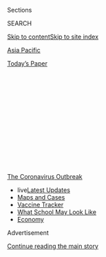 <div id="app">

<div>

<div>

<div>

<div class="NYTAppHideMasthead css-1q2w90k e1suatyy0">

<div class="section css-ui9rw0 e1suatyy2">

<div class="css-eph4ug er09x8g0">

<div class="css-6n7j50">

</div>

<span class="css-1dv1kvn">Sections</span>

<div class="css-10488qs">

<span class="css-1dv1kvn">SEARCH</span>

</div>

[Skip to content](#site-content)[Skip to site index](#site-index)

</div>

<div id="masthead-section-label" class="css-1wr3we4 eaxe0e00">

[Asia
Pacific](https://www.nytimes.com/section/world/asia)

</div>

<div class="css-10698na e1huz5gh0">

</div>

</div>

<div id="masthead-bar-one" class="section hasLinks css-15hmgas e1csuq9d3">

<div class="css-uqyvli e1csuq9d0">

</div>

<div class="css-1uqjmks e1csuq9d1">

</div>

<div class="css-9e9ivx">

[](https://myaccount.nytimes.com/auth/login?response_type=cookie&client_id=vi)

</div>

<div class="css-1bvtpon e1csuq9d2">

[Today’s
Paper](https://www.nytimes.com/section/todayspaper)

</div>

</div>

</div>

</div>

<div data-aria-hidden="false">

<div id="site-content" data-role="main">

<div>

<div class="css-1aor85t" style="opacity:0.000000001;z-index:-1;visibility:hidden">

<div class="css-1hqnpie">

<div class="css-epjblv">

<span class="css-17xtcya">[Asia
Pacific](/section/world/asia)</span><span class="css-x15j1o">|</span><span class="css-fwqvlz">As
India Reopens, Deadly Accidents Break
Out</span>

</div>

<div class="css-k008qs">

<div class="css-1iwv8en">

<span class="css-18z7m18"></span>

<div>

</div>

</div>

<span class="css-1n6z4y">https://nyti.ms/2YIm0FG</span>

<div class="css-1705lsu">

<div class="css-4xjgmj">

<div class="css-4skfbu" data-role="toolbar" data-aria-label="Social Media Share buttons, Save button, and Comments Panel with current comment count" data-testid="share-tools">

  - 
  - 
  - 
  - 
    
    <div class="css-6n7j50">
    
    </div>

  - 

</div>

</div>

</div>

</div>

</div>

</div>

<div id="NYT_TOP_BANNER_REGION" class="css-13pd83m">

<div>

<div id="styln-prism-menu-1592847958612" class="section interactive-content interactive-size-medium css-1edisqu">

<div class="css-17ih8de interactive-body">

<div id="scroll-container" class="css-1gj85ro">

[<span class="styln-title-wrap"><span class="css-1pje3qr">The
Coronavirus</span><span class="css-1pje3qr">
Outbreak</span></span>](https://www.nytimes.com/news-event/coronavirus?action=click&pgtype=Article&state=default&region=TOP_BANNER&context=storylines_menu)

  - <span class="css-kqxiym" data-emphasize="true">live</span>[Latest
    Updates](https://www.nytimes.com/2020/08/02/world/coronavirus-updates.html?action=click&pgtype=Article&state=default&region=TOP_BANNER&context=storylines_menu)
  - [Maps and
    Cases](https://www.nytimes.com/interactive/2020/us/coronavirus-us-cases.html?action=click&pgtype=Article&state=default&region=TOP_BANNER&context=storylines_menu)
  - [Vaccine
    Tracker](https://www.nytimes.com/interactive/2020/science/coronavirus-vaccine-tracker.html?action=click&pgtype=Article&state=default&region=TOP_BANNER&context=storylines_menu)
  - [What School May Look
    Like](https://www.nytimes.com/interactive/2020/07/29/us/schools-reopening-coronavirus.html?action=click&pgtype=Article&state=default&region=TOP_BANNER&context=storylines_menu)
  - [Economy](https://www.nytimes.com/live/2020/07/31/business/stock-market-today-coronavirus?action=click&pgtype=Article&state=default&region=TOP_BANNER&context=storylines_menu)

</div>

</div>

</div>

</div>

</div>

<div id="top-wrapper" class="css-1sy8kpn">

<div id="top-slug" class="css-l9onyx">

Advertisement

</div>

[Continue reading the main
story](#after-top)

<div class="ad top-wrapper" style="text-align:center;height:100%;display:block;min-height:250px">

<div id="top" class="place-ad" data-position="top" data-size-key="top">

</div>

</div>

<div id="after-top">

</div>

</div>

<div>

<div id="sponsor-wrapper" class="css-1hyfx7x">

<div id="sponsor-slug" class="css-19vbshk">

Supported by

</div>

[Continue reading the main
story](#after-sponsor)

<div id="sponsor" class="ad sponsor-wrapper" style="text-align:center;height:100%;display:block">

</div>

<div id="after-sponsor">

</div>

</div>

<div class="css-186x18t">

</div>

<div class="css-1vkm6nb ehdk2mb0">

# As India Reopens, Deadly Accidents Break Out

</div>

A group of laborers trying to get home were run over by a train a day
after a disaster at a plastics factory.

<div class="css-79elbk" data-testid="photoviewer-wrapper">

<div class="css-z3e15g" data-testid="photoviewer-wrapper-hidden">

</div>

<div class="css-1a48zt4 ehw59r15" data-testid="photoviewer-children">

![<span class="css-16f3y1r e13ogyst0" data-aria-hidden="true">Carrying
the body of a victim after a train ran over migrant workers sleeping on
a track in the western Indian state of Maharashtra on
Friday.</span><span class="css-cnj6d5 e1z0qqy90" itemprop="copyrightHolder"><span class="css-1ly73wi e1tej78p0">Credit...</span><span><span>Reuters</span></span></span>](https://static01.nyt.com/images/2020/05/08/world/08india1/merlin_172300227_adb43004-a1c7-4712-b39c-ebf9676a2743-articleLarge.jpg?quality=75&auto=webp&disable=upscale)

</div>

</div>

<div class="css-18e8msd">

<div class="css-otjvjh epjyd6m0">

<div class="css-nmf14i ey68jwv0" data-aria-hidden="true">

[![Jeffrey
Gettleman](https://static01.nyt.com/images/2018/10/10/multimedia/author-jeffrey-gettleman/author-jeffrey-gettleman-thumbLarge.png
"Jeffrey Gettleman")](https://www.nytimes.com/by/jeffrey-gettleman)[![Suhasini
Raj](https://static01.nyt.com/images/2019/11/22/reader-center/author-Suhasini-Raj/author-Suhasini-Raj-thumbLarge.png
"Suhasini Raj")](https://www.nytimes.com/by/suhasini-raj)[![Hari
Kumar](https://static01.nyt.com/images/2019/12/13/reader-center/author-hari-kumar/author-hari-kumar-thumbLarge.png
"Hari Kumar")](https://www.nytimes.com/by/hari-kumar)

</div>

<div class="css-1baulvz">

By [<span class="css-1baulvz" itemprop="name">Jeffrey
Gettleman</span>](https://www.nytimes.com/by/jeffrey-gettleman),
[<span class="css-1baulvz" itemprop="name">Suhasini
Raj</span>](https://www.nytimes.com/by/suhasini-raj) and
[<span class="css-1baulvz last-byline" itemprop="name">Hari
Kumar</span>](https://www.nytimes.com/by/hari-kumar)

</div>

</div>

  - 
    
    <div class="css-ld3wwf e16638kd2">
    
    May 8,
    2020
    
    </div>

  - 
    
    <div class="css-4xjgmj">
    
    <div class="css-d8bdto" data-role="toolbar" data-aria-label="Social Media Share buttons, Save button, and Comments Panel with current comment count" data-testid="share-tools">
    
      - 
      - 
      - 
      - 
        
        <div class="css-6n7j50">
        
        </div>
    
      - 
    
    </div>
    
    </div>

</div>

</div>

<div class="section meteredContent css-1r7ky0e" name="articleBody" itemprop="articleBody">

<div class="css-1fanzo5 StoryBodyCompanionColumn">

<div class="css-53u6y8">

NEW DELHI — Sixteen migrant workers were crushed to death by a freight
train in central India on Friday as they were traveling home, the latest
casualties connected to [India’s coronavirus
lockdown](https://www.nytimes.com/2020/04/19/world/asia/india-coronavirus-lockdown.html)
and efforts to reopen the economy.

Just the day before, a [disaster at a plastics
factory](https://www.nytimes.com/2020/05/07/world/asia/india-lg-gas.html)
that was reopening after a lockdown killed 11 people and sickened
hundreds. Officials said that workers at a plant owned by the South
Korean industrial giant LG had mishandled a valve on a styrene tank that
sent a cloud of deadly vapor floating over the outskirts of
Visakhapatnam, a city of several million people, that left people
choking to death in the streets.

The moral of those stories for the Indian government, which imposed one
of the world’s strictest lockdowns six weeks ago and is now trying to
restart its economy, is that [the changes brought by the coronavirus
carry risks beyond
infection](https://www.nytimes.com/2020/05/06/world/asia/india-coronavirus-lockdown-infections.html).

</div>

</div>

<div class="css-1fanzo5 StoryBodyCompanionColumn">

<div class="css-53u6y8">

Many of the country’s struggles before the pandemic — including mass
internal migration, unsafe workplaces and industrial disasters — have
been amplified by the lockdown and the subsequent move to reopen
businesses. And with millions of its citizens working overseas to send
money home, and many of their lives now upended by the pandemic, India
is also undertaking a giant repatriation effort.

</div>

</div>

<div>

</div>

<div class="css-1fanzo5 StoryBodyCompanionColumn">

<div class="css-53u6y8">

The gas leak wasn’t the only industrial accident as Indian businesses
began resuming operations. On Wednesday, [half a dozen workers who had
not been given safety gear were
hospitalized](https://www.ndtv.com/india-news/gas-leak-at-paper-mill-in-chhattisgarhs-raigarh-hours-after-vizag-incident-2225018)
after inhaling dangerous fumes at a paper mill in Chhattisgarh, in
central India, that was trying to restart operations after weeks of
inactivity. And on Thursday, several hundred miles to the south, in
Tamil Nadu, [a boiler exploded at a thermal power
plant](https://timesofindia.indiatimes.com/city/puducherry/8-injured-in-neyveli-boiler-blast-2-critical/articleshow/75611875.cms),
badly burning several workers.  
  
“Industry is desperate to open up after the lockdown, and rules are not
being followed,” said Shankar Gopalakrishnan, a labor rights activist.

</div>

</div>

<div class="css-79elbk" data-testid="photoviewer-wrapper">

<div class="css-z3e15g" data-testid="photoviewer-wrapper-hidden">

</div>

<div class="css-1a48zt4 ehw59r15" data-testid="photoviewer-children">

![<span class="css-16f3y1r e13ogyst0" data-aria-hidden="true">The
chemical plant owned by the South Korean industrial giant LG in the
southern state of Andhra Pradesh on
Thursday.</span><span class="css-cnj6d5 e1z0qqy90" itemprop="copyrightHolder"><span class="css-1ly73wi e1tej78p0">Credit...</span><span>EPA,
via
Shutterstock</span></span>](https://static01.nyt.com/images/2020/05/08/world/08india2/merlin_172272969_c1c275a5-4676-46c3-8de7-bd8d717308d9-articleLarge.jpg?quality=75&auto=webp&disable=upscale)

</div>

</div>

<div class="css-1fanzo5 StoryBodyCompanionColumn">

<div class="css-53u6y8">

Some of the mishaps may have been exacerbated by the extraordinary
exodus of workers from India’s cities. As soon as Prime Minister
Narendra Modi imposed the nationwide lockdown in late March, hundreds of
thousands of young men who were put out of work [streamed back to their
home
villages](https://www.nytimes.com/2020/03/29/world/asia/coronavirus-india-migrants.html),
trudging along highways in lines miles long, hoping to survive with
their families.

Mr. Modi’s government appeared to be caught off guard by the scale of
the displacement. It might have hastened the spread of the coronavirus
from cities to rural areas, and it created a shifting hunger crisis of
millions of Indians who could no longer earn a living and dispersed to
all corners of the country, fearful of relying on the government for
help.

</div>

</div>

<div class="css-1fanzo5 StoryBodyCompanionColumn">

<div class="css-53u6y8">

The migrants killed on Friday along the railway tracks were among this
desperate wave. In recent days, India’s government, which initially
blocked migrants from moving state to state, has eased the lockdown
rules to allow some to travel. Over all, Mr. Modi’s government has been
softening the lockdown, deeply concerned about the economic hit on a
country in which many people scrape by on a few dollars a
day.

<div id="NYT_MAIN_CONTENT_1_REGION" class="css-9tf9ac">

<div>

<div id="styln-covid-updates-world" class="section interactive-content interactive-size-medium css-1ftcdic">

<div class="css-17ih8de interactive-body">

<div id="styln-briefing-block" data-asset-id="QXJ0aWNsZTpueXQ6Ly9hcnRpY2xlLzhiMjRmNTQ0LWVhMmUtNTlmNC1hMDZiLTM0YWI3YTlmN2E4YQ==">

<div class="briefing-block-header-section">

# [Latest Updates: Global Coronavirus Outbreak](https://www.nytimes.com/2020/08/01/world/coronavirus-covid-19.html?action=click&pgtype=Article&state=default&region=MAIN_CONTENT_1&context=storylines_live_updates)

<div class="briefing-block-ts">

Updated 2020-08-02T17:52:35.962Z

</div>

</div>

  - [The U.S. reels as July cases more than double the total of any
    other
    month.](https://www.nytimes.com/2020/08/01/world/coronavirus-covid-19.html?action=click&pgtype=Article&state=default&region=MAIN_CONTENT_1&context=storylines_live_updates#link-34047410)
  - [Top U.S. officials work to break an impasse over the federal
    jobless
    benefit.](https://www.nytimes.com/2020/08/01/world/coronavirus-covid-19.html?action=click&pgtype=Article&state=default&region=MAIN_CONTENT_1&context=storylines_live_updates#link-780ec966)
  - [Its outbreak untamed, Melbourne goes into even greater
    lockdown.](https://www.nytimes.com/2020/08/01/world/coronavirus-covid-19.html?action=click&pgtype=Article&state=default&region=MAIN_CONTENT_1&context=storylines_live_updates#link-2bc8948)

<div class="briefing-block-footer">

<div class="briefing-block-footer-meta">

[See more
updates](https://www.nytimes.com/2020/08/01/world/coronavirus-covid-19.html?action=click&pgtype=Article&state=default&region=MAIN_CONTENT_1&context=storylines_live_updates)

</div>

<div class="briefing-block-briefinglinks">

<span>More live coverage:</span>
[Markets](https://www.nytimes.com/live/2020/07/31/business/stock-market-today-coronavirus?action=click&pgtype=Article&state=default&region=MAIN_CONTENT_1&context=storylines_live_updates)

</div>

</div>

</div>

</div>

</div>

</div>

</div>

At the same time, several state governments are loosening labor
protections in an effort to get industry back on its feet. Labor
activists fear that this will make it even more dangerous for workers.

On Friday around 5 a.m., a cargo train was barreling down the tracks
near the town of Aurangabad, about 200 miles northeast of Mumbai, in the
center of the country. The railways ministry said the [locomotive driver
had seen a group of people on the tracks and tried to
stop](https://twitter.com/RailMinIndia/status/1258595033260929029) but
ended up hitting
them.

</div>

</div>

<div id="virus-india-deaths-map" class="section interactive-content interactive-size-scoop css-1g95kp1" data-id="100000007130232">

<div class="css-17ih8de interactive-body" data-sourceid="100000007130232">

<div id="g-0509-for-webVIRUS-INDIA-DEATHSmap-box" class="ai2html">

<div id="g-0509-for-webVIRUS-INDIA-DEATHSmap-335" class="g-artboard" style="max-width: 335px;max-height: 416px" data-aspect-ratio="0.805" data-min-width="0">

<div style="padding: 0 0 124.2806% 0;">

</div>

![](data:image/gif;base64,R0lGODlhCgAKAIAAAB8fHwAAACH5BAEAAAAALAAAAAAKAAoAAAIIhI+py+0PYysAOw==)

<div id="g-ai0-1" class="g-LABELS g-aiAbs g-aiPointText" style="top:10.1287%;margin-top:-9.2px;left:71.2915%;width:69px;">

CHINA

</div>

<div id="g-ai0-2" class="g-LABELS g-aiAbs g-aiPointText" style="top:19.0157%;margin-top:-9.2px;left:4.3993%;width:94px;">

PAKISTAN

</div>

<div id="g-ai0-3" class="g-LABELS g-aiAbs g-aiPointText" style="top:24.7802%;margin-top:-9.2px;left:58.6137%;width:70px;">

NEPAL

</div>

<div id="g-ai0-4" class="g-LABELS g-aiAbs g-aiPointText" style="top:28.1428%;margin-top:-10.2px;right:56.8775%;width:94px;">

New
Delhi

</div>

<div id="g-ai0-5" class="g-LABELS g-aiAbs g-aiPointText" style="top:35.4687%;margin-top:-12.7px;left:38.2665%;width:89px;">

INDIA

</div>

<div id="g-ai0-6" class="g-LABELS g-aiAbs g-aiPointText" style="top:42.314%;margin-top:-10.2px;right:60.1016%;width:72px;">

Bhopal

</div>

<div id="g-ai0-7" class="g-LABELS g-aiAbs g-aiPointText" style="top:51.6712%;margin-top:-10.1px;left:28.6544%;width:135px;">

Aurangabad
    

</div>

<div id="g-ai0-8" class="g-LABELS g-aiAbs g-aiPointText" style="top:53.5552%;margin-top:-9px;left:66.2061%;width:127px;">

CHHATTISGARH

</div>

<div id="g-ai0-9" class="g-LABELS g-aiAbs g-aiPointText" style="top:55.7244%;margin-top:-9px;right:77.2253%;width:75px;">

Mumbai

</div>

<div id="g-ai0-10" class="g-LABELS g-aiAbs g-aiPointText" style="top:63.7353%;margin-top:-17.4px;left:15.4936%;width:126px;">

MAHARASHTRA

</div>

<div id="g-ai0-11" class="g-LABELS g-aiAbs g-aiPointText" style="top:64.4113%;margin-top:-10.2px;left:62.6386%;width:155px;">

Visakhapatnam
    

</div>

<div id="g-ai0-12" class="g-LABELS g-aiAbs g-aiPointText" style="top:77.5261%;margin-top:-8.8px;left:65.8822%;width:114px;">

Bay of
Bengal

</div>

<div id="g-ai0-13" class="g-LABELS g-aiAbs g-aiPointText" style="top:82.3899%;margin-top:-17px;left:16.2256%;margin-left:-37px;width:74px;">

Arabian

Sea

</div>

<div id="g-ai0-14" class="g-LABELS g-aiAbs g-aiPointText" style="top:88.2345%;margin-top:-17.4px;left:42.4998%;width:105px;">

TAMIL
NADU

</div>

<div id="g-ai0-15" class="g-LABELS g-aiAbs g-aiPointText" style="top:96.3563%;margin-top:-9.2px;left:55.6409%;width:101px;">

SRI
LANKA

</div>

<div id="g-ai0-16" class="g-LABELS g-aiAbs g-aiPointText" style="top:96.7964%;margin-top:-6px;left:16.6275%;margin-left:-44.5px;width:89px;">

400 Miles

</div>

</div>

</div>

</div>

By The New York Times

</div>

<div class="css-1fanzo5 StoryBodyCompanionColumn">

<div class="css-53u6y8">

[Indian news
reports](https://thewire.in/rights/aurangabad-migrant-workers-goods-train-killed)
indicated that the victims had recently been laid off from a steel
factory, and officials said they had been sleeping on the tracks. (Most
passenger train service in India has stopped, but freight trains
continue to run.)

They were on their way home, several hundred miles away, and apparently
were exhausted from walking.

“They thought trains were not moving and it was a safe spot,” said
Dnyanoba Banapure, a government official in the area.

</div>

</div>

<div class="css-1fanzo5 StoryBodyCompanionColumn">

<div class="css-53u6y8">

After hearing the news, Mr. Modi said he was [“extremely
anguished.”](https://twitter.com/narendramodi/status/1258597915536179201)
But labor activists blamed him for such
migrations.

</div>

</div>

<div class="css-79elbk" data-testid="photoviewer-wrapper">

<div class="css-z3e15g" data-testid="photoviewer-wrapper-hidden">

</div>

<div class="css-1a48zt4 ehw59r15" data-testid="photoviewer-children">

<div class="css-1xdhyk6 erfvjey0">

<span class="css-1ly73wi e1tej78p0">Image</span>

<div class="css-zjzyr8">

<div data-testid="lazyimage-container" style="height:257.77777777777777px">

</div>

</div>

</div>

<span class="css-16f3y1r e13ogyst0" data-aria-hidden="true">A rescue
worker evacuating a victim of a gas leak in Visakhapatnam on
Thursday.</span><span class="css-cnj6d5 e1z0qqy90" itemprop="copyrightHolder"><span class="css-1ly73wi e1tej78p0">Credit...</span><span>Agence
France-Presse — Getty Images</span></span>

</div>

</div>

<div class="css-1fanzo5 StoryBodyCompanionColumn">

<div class="css-53u6y8">

“The government went into a lockdown without knowing what it was getting
into,” said Gautam Mody, the general secretary of the New Trade Union
Initiative, an alliance of labor groups. The working class, Mr. Mody
said, is being pushed “over the
edge.”

<div id="NYT_MAIN_CONTENT_3_REGION" class="css-9tf9ac">

<div>

<div id="styln-prism-freeform-1594220623585" class="section interactive-content interactive-size-medium css-1ftcdic">

<div class="css-17ih8de interactive-body">

<div id="prism-freeform-block-62021" class="css-19mumt8" data-role="complementary" data-storyline="The Coronavirus Outbreak" data-truncated="true" tabindex="0">

<div class="css-a8d9oz">

<div class="css-eb027h">

[](https://www.nytimes.com/news-event/coronavirus?action=click&pgtype=Article&state=default&region=MAIN_CONTENT_3&context=storylines_faq)

### The Coronavirus Outbreak ›

#### Frequently Asked Questions

Updated July 27, 2020

  - #### Should I refinance my mortgage?
    
      - [It could be a good
        idea,](https://www.nytimes.com/article/coronavirus-money-unemployment.html?action=click&pgtype=Article&state=default&region=MAIN_CONTENT_3&context=storylines_faq)
        because mortgage rates have [never been
        lower.](https://www.nytimes.com/2020/07/16/business/mortgage-rates-below-3-percent.html?action=click&pgtype=Article&state=default&region=MAIN_CONTENT_3&context=storylines_faq)
        Refinancing requests have pushed mortgage applications to some
        of the highest levels since 2008, so be prepared to get in line.
        But defaults are also up, so if you’re thinking about buying a
        home, be aware that some lenders have tightened their standards.

  - #### What is school going to look like in September?
    
      - It is unlikely that many schools will return to a normal
        schedule this fall, requiring the grind of [online
        learning](https://www.nytimes.com/2020/06/05/us/coronavirus-education-lost-learning.html?action=click&pgtype=Article&state=default&region=MAIN_CONTENT_3&context=storylines_faq),
        [makeshift child
        care](https://www.nytimes.com/2020/05/29/us/coronavirus-child-care-centers.html?action=click&pgtype=Article&state=default&region=MAIN_CONTENT_3&context=storylines_faq)
        and [stunted
        workdays](https://www.nytimes.com/2020/06/03/business/economy/coronavirus-working-women.html?action=click&pgtype=Article&state=default&region=MAIN_CONTENT_3&context=storylines_faq)
        to continue. California’s two largest public school districts —
        Los Angeles and San Diego — said on July 13, that [instruction
        will be remote-only in the
        fall](https://www.nytimes.com/2020/07/13/us/lausd-san-diego-school-reopening.html?action=click&pgtype=Article&state=default&region=MAIN_CONTENT_3&context=storylines_faq),
        citing concerns that surging coronavirus infections in their
        areas pose too dire a risk for students and teachers. Together,
        the two districts enroll some 825,000 students. They are the
        largest in the country so far to abandon plans for even a
        partial physical return to classrooms when they reopen in
        August. For other districts, the solution won’t be an
        all-or-nothing approach. [Many
        systems](https://bioethics.jhu.edu/research-and-outreach/projects/eschool-initiative/school-policy-tracker/),
        including the nation’s largest, New York City, are devising
        [hybrid
        plans](https://www.nytimes.com/2020/06/26/us/coronavirus-schools-reopen-fall.html?action=click&pgtype=Article&state=default&region=MAIN_CONTENT_3&context=storylines_faq)
        that involve spending some days in classrooms and other days
        online. There’s no national policy on this yet, so check with
        your municipal school system regularly to see what is happening
        in your community.

  - #### Is the coronavirus airborne?
    
      - The coronavirus [can stay aloft for hours in tiny droplets in
        stagnant
        air](https://www.nytimes.com/2020/07/04/health/239-experts-with-one-big-claim-the-coronavirus-is-airborne.html?action=click&pgtype=Article&state=default&region=MAIN_CONTENT_3&context=storylines_faq),
        infecting people as they inhale, mounting scientific evidence
        suggests. This risk is highest in crowded indoor spaces with
        poor ventilation, and may help explain super-spreading events
        reported in meatpacking plants, churches and restaurants. [It’s
        unclear how often the virus is
        spread](https://www.nytimes.com/2020/07/06/health/coronavirus-airborne-aerosols.html?action=click&pgtype=Article&state=default&region=MAIN_CONTENT_3&context=storylines_faq)
        via these tiny droplets, or aerosols, compared with larger
        droplets that are expelled when a sick person coughs or sneezes,
        or transmitted through contact with contaminated surfaces, said
        Linsey Marr, an aerosol expert at Virginia Tech. Aerosols are
        released even when a person without symptoms exhales, talks or
        sings, according to Dr. Marr and more than 200 other experts,
        who [have outlined the evidence in an open letter to the World
        Health
        Organization](https://academic.oup.com/cid/article/doi/10.1093/cid/ciaa939/5867798).

  - #### What are the symptoms of coronavirus?
    
      - Common symptoms [include fever, a dry cough, fatigue and
        difficulty breathing or shortness of
        breath.](https://www.nytimes.com/article/symptoms-coronavirus.html?action=click&pgtype=Article&state=default&region=MAIN_CONTENT_3&context=storylines_faq)
        Some of these symptoms overlap with those of the flu, making
        detection difficult, but runny noses and stuffy sinuses are less
        common. [The C.D.C. has
        also](https://www.nytimes.com/2020/04/27/health/coronavirus-symptoms-cdc.html?action=click&pgtype=Article&state=default&region=MAIN_CONTENT_3&context=storylines_faq)
        added chills, muscle pain, sore throat, headache and a new loss
        of the sense of taste or smell as symptoms to look out for. Most
        people fall ill five to seven days after exposure, but symptoms
        may appear in as few as two days or as many as 14 days.

  - #### Does asymptomatic transmission of Covid-19 happen?
    
      - So far, the evidence seems to show it does. A widely cited
        [paper](https://www.nature.com/articles/s41591-020-0869-5)
        published in April suggests that people are most infectious
        about two days before the onset of coronavirus symptoms and
        estimated that 44 percent of new infections were a result of
        transmission from people who were not yet showing symptoms.
        Recently, a top expert at the World Health Organization stated
        that transmission of the coronavirus by people who did not have
        symptoms was “very rare,” [but she later walked back that
        statement.](https://www.nytimes.com/2020/06/09/world/coronavirus-updates.html?action=click&pgtype=Article&state=default&region=MAIN_CONTENT_3&context=storylines_faq#link-1f302e21)

<div id="styln-survey-component-62021" class="styln-survey-component" data-surveyname="faq" data-surveystoryline="coronavirus">

</div>

</div>

<div class="css-6mllg9">

</div>

<div class="css-pmm6ed">

<span class="css-5gimkt"></span>

</div>

</div>

</div>

</div>

</div>

</div>

</div>

The news of the migrants’ deaths disturbed an Indian public already
rattled by the accident at the LG plastics factory. Preliminary
investigations indicate that the accident was caused by a leak in a
styrene tank that had been neglected for weeks.

Officials said that dangerous pressure had been building in the tank
during the lockdown and that factory workers had improperly opened a
valve, releasing a huge cloud of toxic vapor.

On Friday, police officers put up more barricades around the factory and
were not letting anyone near it. With many of the evacuated villagers
being housed in government shelters, the entire area bore a deserted
look.

All day Thursday, Indian television channels showed [clips of the
accident
victims](https://timesofindia.indiatimes.com/city/visakhapatnam/vizag-over-1000-fall-sick-after-gas-leak-from-chemical-plant/articleshow/75590112.cms).
The images of people choking on fumes and lying motionless in the roads
conjured up painful memories of the enormous [industrial accident in
Bhopal](https://www.nytimes.com/2008/07/07/world/asia/07bhopal.html), in
1984, when a pesticide plant released toxic gas that killed 4,000
people.

</div>

</div>

<div class="css-79elbk" data-testid="photoviewer-wrapper">

<div class="css-z3e15g" data-testid="photoviewer-wrapper-hidden">

</div>

<div class="css-1a48zt4 ehw59r15" data-testid="photoviewer-children">

<div class="css-1xdhyk6 erfvjey0">

<span class="css-1ly73wi e1tej78p0">Image</span>

<div class="css-zjzyr8">

<div data-testid="lazyimage-container" style="height:253.26666666666665px">

</div>

</div>

</div>

<span class="css-16f3y1r e13ogyst0" data-aria-hidden="true">Municipal
workers decontaminating the area around the plant on
Friday.</span><span class="css-cnj6d5 e1z0qqy90" itemprop="copyrightHolder"><span class="css-1ly73wi e1tej78p0">Credit...</span><span>Reddi
Narendra/Reuters</span></span>

</div>

</div>

<div class="css-1fanzo5 StoryBodyCompanionColumn">

<div class="css-53u6y8">

But even if this period under lockdown has caused severe problems, it
might have saved more lives than it has taken, and not just from the
coronavirus.

The number of fatal car accidents is way down — no surprise, perhaps,
given that roads across India were deserted until this week. A [recent
report](https://indianexpress.com/article/india/road-accidents-during-india-lockdown-6397368/)
found that 140 people died in car accidents nationwide from March 24 to
May 3 — an average of 3.4 deaths per day, much lower than the 414 people
killed on average each day in 2018.

And with many people confined to their homes, as the government has
instructed, to blunt the spread of the coronavirus, figures show that
overall [death rates have been lower than
normal](https://www.reuters.com/article/us-health-coronavirus-india-casualties/mortality-rates-drop-sharply-in-parts-of-india-bucking-coronavirus-trend-idUSKCN2260WM)
in many large cities, including Mumbai and Ahmedabad.

The general sense in India is that the lockdown’s strictness has helped
keep confirmed coronavirus infections relatively low, reported to be
around 60,000, for a population of 1.3 billion.

But in recent days, as the lockdown has eased and many businesses have
resumed, [virus infections — and related deaths — are
increasing](https://www.nytimes.com/2020/05/06/world/asia/india-coronavirus-lockdown-infections.html).

Jeffrey Gettleman and Hari Kumar reported from New Delhi, and Suhasini
Raj from Lucknow. Shalini Venugopal contributed reporting from New
Delhi.

</div>

</div>

<div>

</div>

</div>

<div>

</div>

<div>

</div>

<div>

</div>

<div>

<div id="bottom-wrapper" class="css-1ede5it">

<div id="bottom-slug" class="css-l9onyx">

Advertisement

</div>

[Continue reading the main
story](#after-bottom)

<div id="bottom" class="ad bottom-wrapper" style="text-align:center;height:100%;display:block;min-height:90px">

</div>

<div id="after-bottom">

</div>

</div>

</div>

</div>

</div>

## Site Index

<div>

</div>

## Site Information Navigation

  - [© <span>2020</span> <span>The New York Times
    Company</span>](https://help.nytimes.com/hc/en-us/articles/115014792127-Copyright-notice)

<!-- end list -->

  - [NYTCo](https://www.nytco.com/)
  - [Contact
    Us](https://help.nytimes.com/hc/en-us/articles/115015385887-Contact-Us)
  - [Work with us](https://www.nytco.com/careers/)
  - [Advertise](https://nytmediakit.com/)
  - [T Brand Studio](http://www.tbrandstudio.com/)
  - [Your Ad
    Choices](https://www.nytimes.com/privacy/cookie-policy#how-do-i-manage-trackers)
  - [Privacy](https://www.nytimes.com/privacy)
  - [Terms of
    Service](https://help.nytimes.com/hc/en-us/articles/115014893428-Terms-of-service)
  - [Terms of
    Sale](https://help.nytimes.com/hc/en-us/articles/115014893968-Terms-of-sale)
  - [Site
    Map](https://spiderbites.nytimes.com)
  - [Help](https://help.nytimes.com/hc/en-us)
  - [Subscriptions](https://www.nytimes.com/subscription?campaignId=37WXW)

</div>

</div>

</div>

</div>
